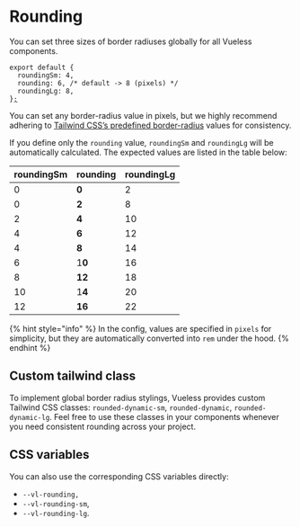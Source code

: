 # Rounding

You can set three sizes of border radiuses globally for all Vueless components.

<pre class="language-js" data-title="vueless.config.{js,ts}"><code class="lang-js">export default {
  roundingSm: 4,
  rounding: 6, /* default -> 8 (pixels) */
  roundingLg: 8,
}<a data-footnote-ref href="#user-content-fn-1">;</a>
</code></pre>

You can set any border-radius value in pixels, but we highly recommend adhering to [Tailwind CSS’s predefined border-radius](https://tailwindcss.com/docs/border-radius) values for consistency.

If you define only the `rounding` value, `roundingSm` and `roundingLg` will be automatically calculated. The expected values are listed in the table below:

| roundingSm | rounding | roundingLg |
| ---------- | -------- | ---------- |
| 0          | **0**    | 2          |
| 0          | **2**    | 8          |
| 2          | **4**    | 10         |
| 4          | **6**    | 12         |
| 4          | **8**    | 14         |
| 6          | 1**0**   | 16         |
| 8          | **12**   | 18         |
| 10         | 1**4**   | 20         |
| 12         | **16**   | 22         |

{% hint style="info" %}
In the config, values are specified in `pixels` for simplicity, but they are automatically converted into `rem` under the hood.
{% endhint %}

## Custom tailwind class

To implement global border radius stylings, Vueless provides custom Tailwind CSS classes: `rounded-dynamic-sm`, `rounded-dynamic`, `rounded-dynamic-lg`. Feel free to use these classes in your components whenever you need consistent rounding across your project.

## CSS variables

You can also use the corresponding CSS variables directly:&#x20;

* `--vl-rounding,` &#x20;
* `--vl-rounding-sm`, &#x20;
* `--vl-rounding-lg`.

[^1]: 
